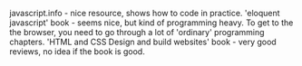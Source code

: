 javascript.info - nice resource, shows how to code in practice.
'eloquent javascript' book - seems nice, but kind of programming heavy. To get to the the browser, you need to go through a lot of 'ordinary' programming chapters.
'HTML and CSS Design and build websites' book - very good reviews, no idea if the book is good.